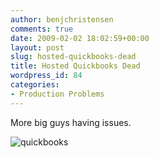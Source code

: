 ```yaml
---
author: benjchristensen
comments: true
date: 2009-02-02 18:02:59+00:00
layout: post
slug: hosted-quickbooks-dead
title: Hosted Quickbooks Dead
wordpress_id: 84
categories:
- Production Problems
---
```


More big guys having issues.

![quickbooks](http://benjchristensen.files.wordpress.com/2009/02/quickbooks.png)
